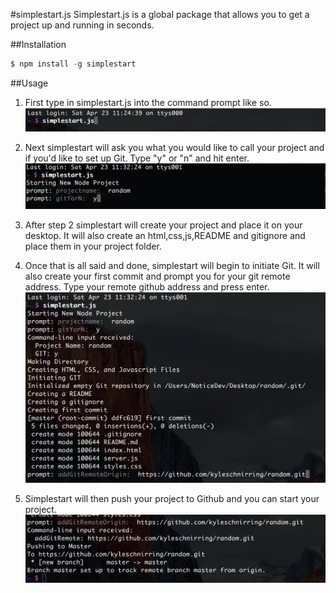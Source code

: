 #simplestart.js
Simplestart.js is a global package that allows you to get a project up and running in seconds.

##Installation
```javascript
$ npm install -g simplestart
```

##Usage
1. First type in simplestart.js into the command prompt like so.
![alt tag](https://raw.githubusercontent.com/kyleschnirring/simplestart/master/images/startsimple.png)

2. Next simplestart will ask you what you would like to call your project and if you'd like to set up Git. Type "y" or "n"
  and hit enter.         
![alt tag](https://raw.githubusercontent.com/kyleschnirring/simplestart/master/images/projectGit.png)

3. After step 2 simplestart will create your project and place it on your desktop. It will also create an html,css,js,README
  and gitignore and place them in your project folder.

4. Once that is all said and done, simplestart will begin to initiate Git. It will also create your first commit
  and prompt you for your git remote address. Type your remote github address and press enter.  
![alt tag](https://raw.githubusercontent.com/kyleschnirring/simplestart/master/images/gitremote.png)

5. Simplestart will then push your project to Github and you can start your project.
![alt tag](https://raw.githubusercontent.com/kyleschnirring/simplestart/master/images/push.png)

